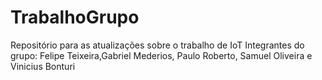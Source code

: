# TrabalhoGrupo
Repositório para as atualizações sobre o trabalho de IoT
Integrantes do grupo: Felipe Teixeira,Gabriel Mederios, Paulo Roberto, Samuel Oliveira e Vinicius Bonturi
